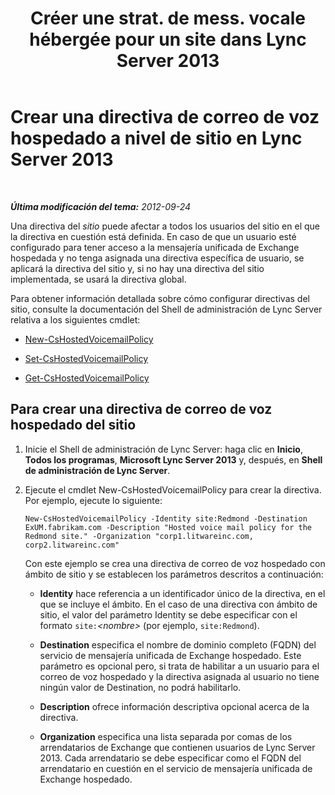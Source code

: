 ﻿---
title: "Créer une strat. de mess. vocale hébergée pour un site dans Lync Server 2013"
TOCTitle: "Créer une strat. de mess. vocale hébergée pour un site dans Lync Server 2013"
ms:assetid: 145892c8-a6ca-45fb-9e83-786f709dd775
ms:mtpsurl: https://technet.microsoft.com/es-es/library/Gg398216(v=OCS.15)
ms:contentKeyID: 48274511
ms.date: 01/07/2017
mtps_version: v=OCS.15
ms.translationtype: HT
---

# Crear una directiva de correo de voz hospedado a nivel de sitio en Lync Server 2013

 

_**Última modificación del tema:** 2012-09-24_

Una directiva del *sitio* puede afectar a todos los usuarios del sitio en el que la directiva en cuestión está definida. En caso de que un usuario esté configurado para tener acceso a la mensajería unificada de Exchange hospedada y no tenga asignada una directiva específica de usuario, se aplicará la directiva del sitio y, si no hay una directiva del sitio implementada, se usará la directiva global.

Para obtener información detallada sobre cómo configurar directivas del sitio, consulte la documentación del Shell de administración de Lync Server relativa a los siguientes cmdlet:

  - [New-CsHostedVoicemailPolicy](https://docs.microsoft.com/en-us/powershell/module/skype/New-CsHostedVoicemailPolicy)

  - [Set-CsHostedVoicemailPolicy](https://docs.microsoft.com/en-us/powershell/module/skype/Set-CsHostedVoicemailPolicy)

  - [Get-CsHostedVoicemailPolicy](https://docs.microsoft.com/en-us/powershell/module/skype/Get-CsHostedVoicemailPolicy)

## Para crear una directiva de correo de voz hospedado del sitio

1.  Inicie el Shell de administración de Lync Server: haga clic en **Inicio**, **Todos los programas**, **Microsoft Lync Server 2013** y, después, en **Shell de administración de Lync Server**.

2.  Ejecute el cmdlet New-CsHostedVoicemailPolicy para crear la directiva. Por ejemplo, ejecute lo siguiente:
    
        New-CsHostedVoicemailPolicy -Identity site:Redmond -Destination ExUM.fabrikam.com -Description "Hosted voice mail policy for the Redmond site." -Organization "corp1.litwareinc.com, corp2.litwareinc.com"
    
    Con este ejemplo se crea una directiva de correo de voz hospedado con ámbito de sitio y se establecen los parámetros descritos a continuación:
    
      - **Identity** hace referencia a un identificador único de la directiva, en el que se incluye el ámbito. En el caso de una directiva con ámbito de sitio, el valor del parámetro Identity se debe especificar con el formato `site:`*\<nombre\>* (por ejemplo, `site:Redmond`).
    
      - **Destination** especifica el nombre de dominio completo (FQDN) del servicio de mensajería unificada de Exchange hospedado. Este parámetro es opcional pero, si trata de habilitar a un usuario para el correo de voz hospedado y la directiva asignada al usuario no tiene ningún valor de Destination, no podrá habilitarlo.
    
      - **Description** ofrece información descriptiva opcional acerca de la directiva.
    
      - **Organization** especifica una lista separada por comas de los arrendatarios de Exchange que contienen usuarios de Lync Server 2013. Cada arrendatario se debe especificar como el FQDN del arrendatario en cuestión en el servicio de mensajería unificada de Exchange hospedado.

